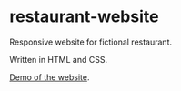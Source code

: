# restaurant-website
Responsive website for fictional restaurant.

Written in HTML and CSS.

[Demo of the website](https://vojtechnerad.github.io/restaurant-website/src/).
